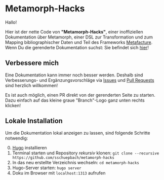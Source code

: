# Metamorph-Hacks

Hallo!

Hier ist der nette Code von __"Metamorph-Hacks"__, einer
inoffiziellen Dokumentation über
Metamorph, einer DSL zur Transformation und zum Mapping bibliographischer Daten und Teil des Frameworks [Metafacture](https://github.com/metafacture/metafacture-core). Wenn Du die gerenderte Dokumentation suchst: Sie befindet sich [hier](https://sschuepbach.github.io/metamorph-hacks)!

## Verbessere mich

Eine Dokumentation kann immer noch besser werden. Deshalb sind Verbesserungs- und Ergänzungsvorschläge via [Issues](https://github.com/sschuepbach/metamorph-hacks/issues) und [Pull Requests](https://github.com/sschuepbach/metamorph-hacks/pulls) sind herzlich willkommen! 

Es ist auch möglich, einen PR direkt von der gerenderten Seite zu
starten. Dazu einfach auf das kleine graue "Branch"-Logo ganz unten rechts
klicken!

## Lokale Installation

Um die Dokumentation lokal anzeigen zu lassen, sind folgende Schritte notwendig:

0. [Hugo](https://gohugo.io/) installieren
1. Terminal starten und Repository _rekursiv_ klonen: `git clone
   --recursive
   https://github.com/sschuepbach/metamorph-hacks`
2. In das neu erstellte Verzeichnis wechseln: `cd metamorph-hacks`
3. Hugo-Server starten: `hugo server`
4. Doku im Browser mit `localhost:1313` aufrufen
